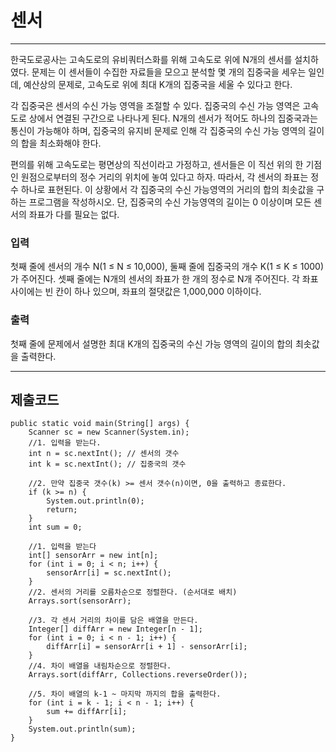 # 센서

---

한국도로공사는 고속도로의 유비쿼터스화를 위해 고속도로 위에 N개의 센서를 설치하였다. 문제는 이 센서들이 수집한 자료들을 모으고 분석할 몇 개의 집중국을 세우는 일인데, 예산상의 문제로, 고속도로 위에 최대 K개의 집중국을 세울 수 있다고 한다.

각 집중국은 센서의 수신 가능 영역을 조절할 수 있다. 집중국의 수신 가능 영역은 고속도로 상에서 연결된 구간으로 나타나게 된다. N개의 센서가 적어도 하나의 집중국과는 통신이 가능해야 하며, 집중국의 유지비 문제로 인해 각 집중국의 수신 가능 영역의 길이의 합을 최소화해야 한다.

편의를 위해 고속도로는 평면상의 직선이라고 가정하고, 센서들은 이 직선 위의 한 기점인 원점으로부터의 정수 거리의 위치에 놓여 있다고 하자. 따라서, 각 센서의 좌표는 정수 하나로 표현된다. 이 상황에서 각 집중국의 수신 가능영역의 거리의 합의 최솟값을 구하는 프로그램을 작성하시오. 단, 집중국의 수신 가능영역의 길이는 0 이상이며 모든 센서의 좌표가 다를 필요는 없다.

### 입력

첫째 줄에 센서의 개수 N(1 ≤ N ≤ 10,000), 둘째 줄에 집중국의 개수 K(1 ≤ K ≤ 1000)가 주어진다. 셋째 줄에는 N개의 센서의 좌표가 한 개의 정수로 N개 주어진다. 각 좌표 사이에는 빈 칸이 하나 있으며, 좌표의 절댓값은 1,000,000 이하이다.

### 출력

첫째 줄에 문제에서 설명한 최대 K개의 집중국의 수신 가능 영역의 길이의 합의 최솟값을 출력한다.

---

## 제출코드

```
public static void main(String[] args) {
    Scanner sc = new Scanner(System.in);
    //1. 입력을 받는다.
    int n = sc.nextInt(); // 센서의 갯수
    int k = sc.nextInt(); // 집중국의 갯수

    //2. 만약 집중국 갯수(k) >= 센서 갯수(n)이면, 0을 출력하고 종료한다.
    if (k >= n) {
        System.out.println(0);
        return;
    }
    int sum = 0;

    //1. 입력을 받는다
    int[] sensorArr = new int[n];
    for (int i = 0; i < n; i++) {
        sensorArr[i] = sc.nextInt();
    }
    //2. 센서의 거리를 오름차순으로 정렬한다. (순서대로 배치)
    Arrays.sort(sensorArr);

    //3. 각 센서 거리의 차이를 담은 배열을 만든다.
    Integer[] diffArr = new Integer[n - 1];
    for (int i = 0; i < n - 1; i++) {
        diffArr[i] = sensorArr[i + 1] - sensorArr[i];
    }
    //4. 차이 배열을 내림차순으로 정렬한다.
    Arrays.sort(diffArr, Collections.reverseOrder());

    //5. 차이 배열의 k-1 ~ 마지막 까지의 합을 출력한다.
    for (int i = k - 1; i < n - 1; i++) {
        sum += diffArr[i];
    }
    System.out.println(sum);
}
```